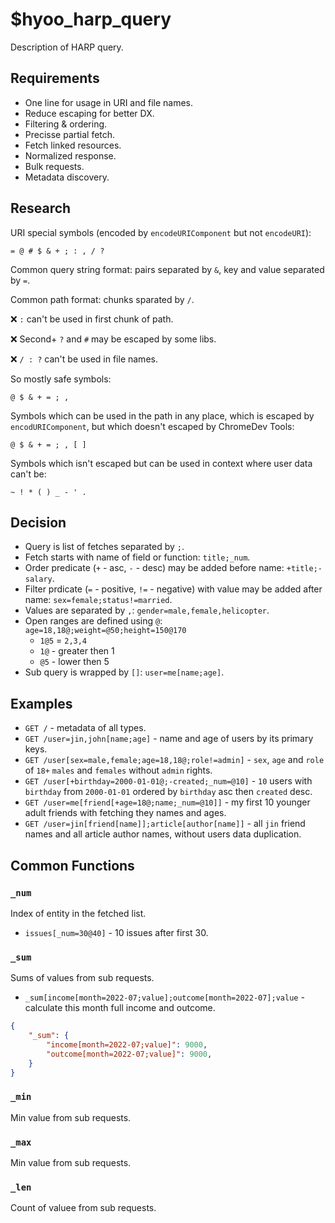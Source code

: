 # $hyoo_harp_query

Description of HARP query.

## Requirements

- One line for usage in URI and file names.
- Reduce escaping for better DX.
- Filtering & ordering.
- Precisse partial fetch.
- Fetch linked resources.
- Normalized response.
- Bulk requests.
- Metadata discovery.

## Research

URI special symbols (encoded by `encodeURIComponent` but not `encodeURI`):

	= @ # $ & + ; : , / ?

Common query string format: pairs separated by `&`, key and value separated by `=`.

Common path format: chunks sparated by `/`.

❌ `:` can't be used in first chunk of path.

❌ Second+ `?` and `#` may be escaped by some libs.

❌ `/ : ?` can't be used in file names.

So mostly safe symbols:

	@ $ & + = ; ,

Symbols which can be used in the path in any place, which is escaped by `encodURIComponent`, but which doesn't escaped by ChromeDev Tools:

	@ $ & + = ; , [ ]

Symbols which isn't escaped but can be used in context where user data can't be:

    ~ ! * ( ) _ - ' . 

## Decision

- Query is list of fetches separated by `;`.
- Fetch starts with name of field or function: `title;_num`.
- Order predicate (`+` - asc, `-` - desc) may be added before name: `+title;-salary`.
- Filter prdicate (`=` - positive, `!=` - negative) with value may be added after name: `sex=female;status!=married`.
- Values are separated by `,`: `gender=male,female,helicopter`.
- Open ranges are defined using `@`: `age=18,18@;weight=@50;height=150@170`
  - `1@5` = `2,3,4`
  - `1@` - greater then 1
  - `@5` - lower then 5
- Sub query is wrapped by `[]`: `user=me[name;age]`.

## Examples

- `GET /` - metadata of all types.
- `GET /user=jin,john[name;age]` - name and age of users by its primary keys.
- `GET /user[sex=male,female;age=18,18@;role!=admin]` - `sex`, `age` and `role` of `18+` `males` and `females` without `admin` rights.
- `GET /user[+birthday=2000-01-01@;-created;_num=@10]` - `10` users with `birthday` from `2000-01-01` ordered by `birthday` asc then `created` desc.
- `GET /user=me[friend[+age=18@;name;_num=@10]]` - my first 10 younger adult friends with fetching they names and ages.
- `GET /user=jin[friend[name]];article[author[name]]` - all `jin` friend names and all article author names, without users data duplication.

## Common Functions

### `_num`

Index of entity in the fetched list.

- `issues[_num=30@40]` - 10 issues after first 30.

### `_sum`

Sums of values from sub requests.

- `_sum[income[month=2022-07;value];outcome[month=2022-07];value` - calculate this month full income and outcome.

```json
{
	"_sum": {
		"income[month=2022-07;value]": 9000,
		"outcome[month=2022-07;value]": 9000,
	}
}
```

### `_min`

Min value from sub requests.

### `_max`

Min value from sub requests.

### `_len`

Count of valuee from sub requests.
